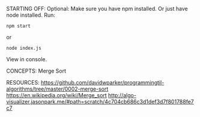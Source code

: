 STARTING OFF:
Optional: Make sure you have npm installed.
Or just have node installed.
Run:
```
npm start
```

or
```
node index.js
```

View in console.

CONCEPTS:
Merge Sort

RESOURCES:
https://github.com/davidwparker/programmingtil-algorithms/tree/master/0002-merge-sort
https://en.wikipedia.org/wiki/Merge_sort
http://algo-visualizer.jasonpark.me/#path=scratch/4c704cb686c3d1def3d7f801788fe7c7
